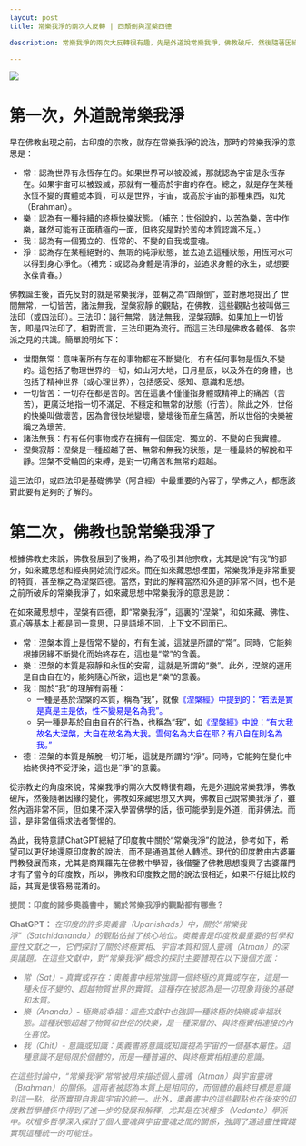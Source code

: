 ```yaml
---
layout: post
title: 常樂我淨的兩次大反轉 | 四顛倒與涅槃四德

description: 常樂我淨的兩次大反轉很有趣，先是外道說常樂我淨，佛教破斥，然後隨著因緣的變化，佛教如來藏思想又大興，佛教自己說常樂我淨了，雖然內涵非常不同，但如果不深入學習佛學的話，很可能學到是外道，而非佛法。而這，是非常值得求法者警惕的。

---
```


![](../images/2023-11-18-16-08-15.png)

# 第一次，外道說常樂我淨

早在佛教出現之前，古印度的宗教，就存在常樂我淨的說法，那時的常樂我淨的意思是：

* 常：認為世界有永恆存在的。如果世界可以被毀滅，那就認為宇宙是永恆存在。如果宇宙可以被毀滅，那就有一種高於宇宙的存在。總之，就是存在某種永恆不變的實體或本質，可以是世界，宇宙，或高於宇宙的那種東西，如梵（Brahman）。
* 樂：認為有一種持續的終極快樂狀態。（補充：世俗說的，以苦為樂，苦中作樂，雖然可能有正面積極的一面，但終究是對於苦的本質認識不足。）
* 我：認為有一個獨立的、恆常的、不變的自我或靈魂。
* 淨：認為存在某種絕對的、無瑕的純淨狀態，並去追去這種狀態，用恆河水可以得到身心淨化。（補充：或認為身體是清淨的，並追求身體的永生，或想要永葆青春。）

佛教誕生後，首先反對的就是常樂我淨，並稱之為“四顛倒”，並對應地提出了 世間無常，一切皆苦，諸法無我，涅槃寂靜 的觀點，在佛教，這些觀點也被叫做三法印（或四法印）。三法印：諸行無常，諸法無我，涅槃寂靜。如果加上一切皆苦，即是四法印了。相對而言，三法印更為流行。而這三法印是佛教各體係、各宗派之見的共識。簡單說明如下：

* 世間無常：意味著所有存在的事物都在不斷變化，冇有任何事物是恆久不變的。這包括了物理世界的一切，如山河大地，日月星辰，以及外在的身體，也包括了精神世界（或心理世界），包括感受、感知、意識和思想。
* 一切皆苦：一切存在都是苦的。苦在這裏不僅僅指身體或精神上的痛苦（苦苦），更廣泛地指一切不滿足、不穩定和無常的狀態（行苦）。除此之外，世俗的快樂叫做壞苦，因為會很快地變壞，變壞後而産生痛苦，所以世俗的快樂被稱之為壞苦。
* 諸法無我：冇有任何事物或存在擁有一個固定、獨立的、不變的自我實體。
* 涅槃寂靜：涅槃是一種超越了苦、無常和無我的狀態，是一種最終的解脫和平靜。涅槃不受輪回的束縛，是對一切痛苦和無常的超越。

這三法印，或四法印是基礎佛學（阿含經）中最重要的內容了，學佛之人，都應該對此要有足夠的了解的。

# 第二次，佛教也說常樂我淨了

根據佛教史來說，佛教發展到了後期，為了吸引其他宗教，尤其是說“有我”的部分，如來藏思想和經典開始流行起來。而在如來藏思想裡面，常樂我淨是非常重要的特質，甚至稱之為涅槃四德。當然，對此的解釋當然和外道的非常不同，也不是之前所破斥的常樂我淨了，如來藏思想中常樂我淨的意思是說：

在如來藏思想中，涅槃有四德，即“常樂我淨”，這裏的“涅槃”，和如來藏、佛性、真心等基本上都是同一意思，只是語境不同，上下文不同而已。

* 常：涅槃本質上是恆常不變的，冇有生滅，這就是所謂的“常”。同時，它能夠根據因緣不斷變化而始終存在，這也是“常”的含義。
* 樂：涅槃的本質是寂靜和永恆的安甯，這就是所謂的“樂”。此外，涅槃的運用是自由自在的，能夠隨心所欲，這也是“樂”的意義。
* 我：關於“我”的理解有兩種：
  * 一種是基於涅槃的本質，稱為“我”，就像<span style="color:blue">《涅槃經》中提到的：“若法是實是真是主是依，性不變易是名為我”。
  * 另一種是基於自由自在的行為，也稱為“我”，如<span style="color:blue">《涅槃經》中說：“有大我故名大涅槃，大自在故名為大我。雲何名為大自在耶？有八自在則名為我。”
* 德：涅槃的本質是解脫一切汙垢，這就是所謂的“淨”。同時，它能夠在變化中始終保持不受汙染，這也是“淨”的意義。

從宗教史的角度來說，常樂我淨的兩次大反轉很有趣，先是外道說常樂我淨，佛教破斥，然後隨著因緣的變化，佛教如來藏思想又大興，佛教自己說常樂我淨了，雖然內涵非常不同，但如果不深入學習佛學的話，很可能學到是外道，而非佛法。而這，是非常值得求法者警惕的。

為此，我特意請ChatGPT總結了印度教中關於“常樂我淨”的說法，參考如下，希望可以更好地還原印度教的說法，而不是通過其他人轉述。現代的印度教由古婆羅門教發展而來，尤其是商羯羅先在佛教中學習，後借鑒了佛教思想複興了古婆羅門才有了當今的印度教，所以，佛教和印度教之間的說法很相近，如果不仔細比較的話，其實是很容易混淆的。

<span style="color:grey">**提問：印度的諸多奧義書中，關於常樂我淨的觀點都有哪些？**

<span style="color:grey">**ChatGPT：**
*在印度的許多奧義書（Upanishads）中，關於“常樂我淨”（Satchidananda）的觀點佔據了核心地位。奧義書是印度教最重要的哲學和靈性文獻之一，它們探討了關於終極實相、宇宙本質和個人靈魂（Atman）的深奧議題。在這些文獻中，對“常樂我淨”概念的探討主要體現在以下幾個方面：*

* <span style="color:grey">*常（Sat）- 真實或存在：奧義書中經常強調一個終極的真實或存在，這是一種永恆不變的、超越物質世界的實質。這種存在被認為是一切現象背後的基礎和本質。*
* <span style="color:grey">*樂（Ananda）- 極樂或幸福：這些文獻中也強調一種終極的快樂或幸福狀態。這種狀態超越了物質和世俗的快樂，是一種深層的、與終極實相連接的內在喜悅。*
* <span style="color:grey">*我（Chit）- 意識或知識：奧義書將意識或知識視為宇宙的一個基本屬性。這種意識不是局限於個體的，而是一種普遍的、與終極實相相連的意識。*

<span style="color:grey">*在這些討論中，“常樂我淨”常常被用來描述個人靈魂（Atman）與宇宙靈魂（Brahman）的關係。這兩者被認為本質上是相同的，而個體的最終目標是意識到這一點，從而實現自我與宇宙的統一。此外，奧義書中的這些觀點也在後來的印度教哲學體係中得到了進一步的發展和解釋，尤其是在吠檀多（Vedanta）學派中。吠檀多哲學深入探討了個人靈魂與宇宙靈魂之間的關係，強調了通過靈性實踐實現這種統一的可能性。*

